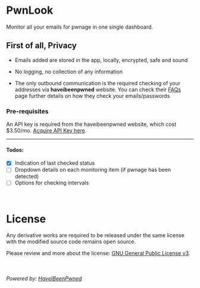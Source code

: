 # PwnLook

Monitor all your emails for pwnage in one single dashboard.

## First of all, Privacy

* Emails added are stored in the app, locally, encrypted, safe and sound

* No logging, no collection of any information

* The only outbound communication is the required checking of your addresses via **haveibeenpwned** website. You can check their [FAQs](https://haveibeenpwned.com/FAQs) page further details on how they check your emails/passwords

### Pre-requisites

An API key is required from the haveibeenpwned website, which cost $3.50/mo. [Acquire API Key here](https://haveibeenpwned.com/API/Key).

- - -

#### Todos:

- [x] Indication of last checked status
- [ ] Dropdown details on each monitoring item (if pwnage has been detected)
- [ ] Options for checking intervals

<br>

# License

Any derivative works are required to be released under the same license with the modified source code remains open source.

Please review and more about the license: [GNU General Public License v3](/LICENSE).

<br>

###### Powered by: [HaveIBeenPwned](https://haveibeenpwned.com/)